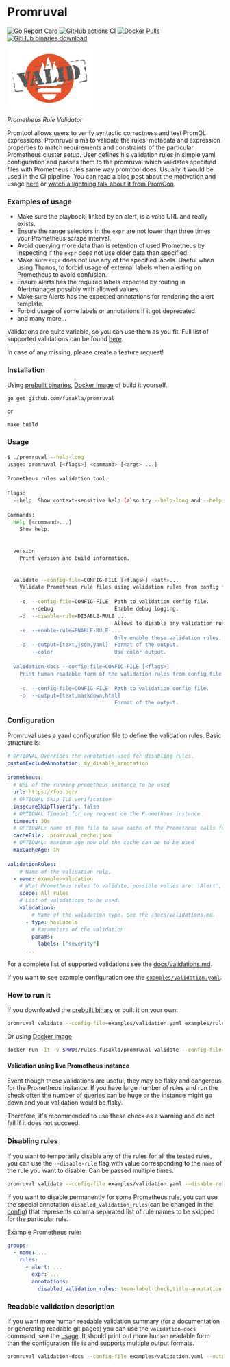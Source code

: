 # Promruval
[![Go Report Card](https://goreportcard.com/badge/github.com/fusakla/promruval)](https://goreportcard.com/report/github.com/fusakla/promruval)
[![GitHub actions CI](https://img.shields.io/github/workflow/status/fusakla/promruval/Go/master)](https://github.com/FUSAKLA/promruval/actions?query=branch%3Amaster)
[![Docker Pulls](https://img.shields.io/docker/pulls/fusakla/promruval)](https://hub.docker.com/r/fusakla/promruval)
[![GitHub binaries download](https://img.shields.io/github/downloads/fusakla/promruval/total?label=Prebuilt%20binaries%20downloads)](https://github.com/FUSAKLA/promruval/releases/latest)

![](./promruval.png)

_Prometheus Rule Validator_

Promtool allows users to verify syntactic correctness and test PromQL expressions.
Promruval aims to validate the rules' metadata and expression properties
to match requirements and constraints of the particular Prometheus cluster setup.
User defines his validation rules in simple yaml configuration and passes them to
the promruval which validates specified files with Prometheus rules same way promtool does.
Usually it would be used in the CI pipeline.
You can read a blog post about the motivation and usage [here](https://fusakla.medium.com/promruval-validating-prometheus-rules-9a29f5dc24d2) or [watch a lightning talk about it from PromCon](https://www.youtube.com/watch?v=YYSJ--KhlIo&list=PLj6h78yzYM2PZb0QuIkm6ZY-xTuNA5zRO&index=16).

### Examples of usage
 - Make sure the playbook, linked by an alert, is a valid URL and really exists.
 - Ensure the range selectors in the `expr` are not lower than three
   times your Prometheus scrape interval.
 - Avoid querying more data than is retention of used Prometheus by inspecting
   if the `expr` does not use older data than specified. 
 - Make sure `expr` does not use any of the specified labels. Useful when using Thanos, to forbid
   usage of external labels when alerting on Prometheus to avoid confusion.
 - Ensure alerts has the required labels expected by routing in Alertmanager
   possibly with allowed values.
 - Make sure Alerts has the expected annotations for rendering the alert template.
 - Forbid usage of some labels or annotations if it got deprecated. 
 - and many more...
 
Validations are quite variable, so you can use them as you fit.
Full list of supported validations can be found [here](docs/validations.md).

In case of any missing, please create a feature request!
 
 
### Installation
Using [prebuilt binaries](https://github.com/FUSAKLA/promruval/releases/latest),
[Docker image](https://hub.docker.com/r/fusakla/promruval) of build it yourself.
 ```bash
go get github.com/fusakla/promruval
```
or 
```
make build
```


### Usage
```bash
$ ./promruval --help-long
usage: promruval [<flags>] <command> [<args> ...]

Prometheus rules validation tool.

Flags:
  --help  Show context-sensitive help (also try --help-long and --help-man).

Commands:
  help [<command>...]
    Show help.


  version
    Print version and build information.


  validate --config-file=CONFIG-FILE [<flags>] <path>...
    Validate Prometheus rule files using validation rules from config file.

    -c, --config-file=CONFIG-FILE  Path to validation config file.
        --debug                    Enable debug logging.
    -d, --disable-rule=DISABLE-RULE ...  
                                   Allows to disable any validation rules by it's name. Can be passed multiple times.
    -e, --enable-rule=ENABLE-RULE ...  
                                   Only enable these validation rules. Can be passed multiple times.
    -o, --output=[text,json,yaml]  Format of the output.
        --color                    Use color output.

  validation-docs --config-file=CONFIG-FILE [<flags>]
    Print human readable form of the validation rules from config file.

    -c, --config-file=CONFIG-FILE  Path to validation config file.
    -o, --output=[text,markdown,html]  
                                   Format of the output.
```


### Configuration
Promruval uses a yaml configuration file to define the validation rules.
Basic structure is:
```yaml
# OPTIONAL Overrides the annotation used for disabling rules.
customExcludeAnnotation: my_disable_annotation

prometheus:
  # URL of the running prometheus instance to be used
  url: https://foo.bar/
  # OPTIONAL Skip TLS verification 
  insecureSkipTlsVerify: false
  # OPTIONAL Timeout for any request on the Prometheus instance
  timeout: 30s
  # OPTIONAL: name of the file to save cache of the Prometheus calls for speedup
  cacheFile: .promruval_cache.json
  # OPTIONAL: maximum age how old the cache can be to be used
  maxCacheAge: 1h

validationRules:
    # Name of the validation rule.
  - name: example-validation
    # What Prometheus rules to validate, possible values are: 'Alert', 'Recording rule', 'All rules'.
    scope: All rules
    # List of validations to be used.
    validations:
        # Name of the validation type. See the /docs/validations.md.
      - type: hasLabels
        # Parameters of the validation.
        params:
          labels: ["severity"]
      ...
```

For a complete list of supported validations see the [docs/validations.md](docs/validations.md).

If you want to see example configuration see the  [`examples/validation.yaml`](examples/validation.yaml).


### How to run it
If you downloaded the [prebuilt binary](https://github.com/FUSAKLA/promruval/releases/latest) or built it on your own:
```bash
promruval validate --config-file=examples/validation.yaml examples/rules.yaml
```
Or using [Docker image](https://hub.docker.com/r/fusakla/promruval)
```bash
docker run -it -v $PWD:/rules fusakla/promruval validate --config-file=/rules/examples/validation.yaml /rules/examples/rules.yaml
```

#### Validation using live Prometheus instance
Event though these validations are useful, they may be flaky and dangerous for the Prometheus instance.
If you have large number of rules and run the check often the number of queries can be huge or the instance might go down and your validation
would be flaky.

Therefore, it's recommended to use these check as a warning and do not fail if it does not succeed.

### Disabling rules
If you want to temporarily disable any of the rules for all the tested rules,
you can use the `--disable-rule` flag with value corresponding to the `name`
of the rule you want to disable. Can be passed multiple times.
```bash
promruval validate --config-file examples/validation.yaml --disable-rule check-team-label examples/rules.yaml
```

If you want to disable permanently for some Prometheus rule, you can use the special annotation
`disabled_validation_rules`(can be changed in the [config](#configuration)) that represents comma separated list of
rule names to be skipped for the particular rule. 

Example Prometheus rule: 
```yaml
groups:
  - name: ...
    rules:
      - alert: ...
        expr: ...
        annotations:
          disabled_validation_rules: team-label-check,title-annotation-check
```


### Readable validation description
If you want more human readable validation summary (for a documentation or generating readable git pages)
you can use the `validation-docs` command, see the [usage](#usage).
It should print out more human readable form than the configuration file is
and supports multiple output formats.
```bash
promruval validation-docs --config-file examples/validation.yaml --output=html
```

